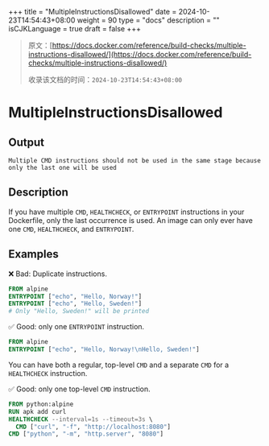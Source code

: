 +++
title = "MultipleInstructionsDisallowed"
date = 2024-10-23T14:54:43+08:00
weight = 90
type = "docs"
description = ""
isCJKLanguage = true
draft = false
+++

> 原文：[https://docs.docker.com/reference/build-checks/multiple-instructions-disallowed/](https://docs.docker.com/reference/build-checks/multiple-instructions-disallowed/)
>
> 收录该文档的时间：`2024-10-23T14:54:43+08:00`

# MultipleInstructionsDisallowed

## Output



```text
Multiple CMD instructions should not be used in the same stage because only the last one will be used
```

## Description

If you have multiple `CMD`, `HEALTHCHECK`, or `ENTRYPOINT` instructions in your Dockerfile, only the last occurrence is used. An image can only ever have one `CMD`, `HEALTHCHECK`, and `ENTRYPOINT`.

## Examples

❌ Bad: Duplicate instructions.



```dockerfile
FROM alpine
ENTRYPOINT ["echo", "Hello, Norway!"]
ENTRYPOINT ["echo", "Hello, Sweden!"]
# Only "Hello, Sweden!" will be printed
```

✅ Good: only one `ENTRYPOINT` instruction.



```dockerfile
FROM alpine
ENTRYPOINT ["echo", "Hello, Norway!\nHello, Sweden!"]
```

You can have both a regular, top-level `CMD` and a separate `CMD` for a `HEALTHCHECK` instruction.

✅ Good: only one top-level `CMD` instruction.



```dockerfile
FROM python:alpine
RUN apk add curl
HEALTHCHECK --interval=1s --timeout=3s \
  CMD ["curl", "-f", "http://localhost:8080"]
CMD ["python", "-m", "http.server", "8080"]
```
